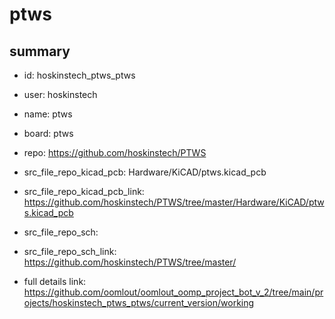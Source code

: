 # ptws
 
## summary 
* id: hoskinstech_ptws_ptws
* user: hoskinstech
* name: ptws
* board: ptws
* repo: https://github.com/hoskinstech/PTWS
* src_file_repo_kicad_pcb: Hardware/KiCAD/ptws.kicad_pcb
* src_file_repo_kicad_pcb_link: https://github.com/hoskinstech/PTWS/tree/master/Hardware/KiCAD/ptws.kicad_pcb


* src_file_repo_sch: 
* src_file_repo_sch_link: https://github.com/hoskinstech/PTWS/tree/master/
* full details link: https://github.com/oomlout/oomlout_oomp_project_bot_v_2/tree/main/projects/hoskinstech_ptws_ptws/current_version/working  







